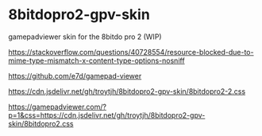 # 8bitdopro2-gpv-skin
gamepadviewer skin for the 8bitdo pro 2 (WIP)

https://stackoverflow.com/questions/40728554/resource-blocked-due-to-mime-type-mismatch-x-content-type-options-nosniff

https://github.com/e7d/gamepad-viewer

https://cdn.jsdelivr.net/gh/troytjh/8bitdopro2-gpv-skin/8bitdopro2-2.css

https://gamepadviewer.com/?p=1&css=https://cdn.jsdelivr.net/gh/troytjh/8bitdopro2-gpv-skin/8bitdopro2.css
